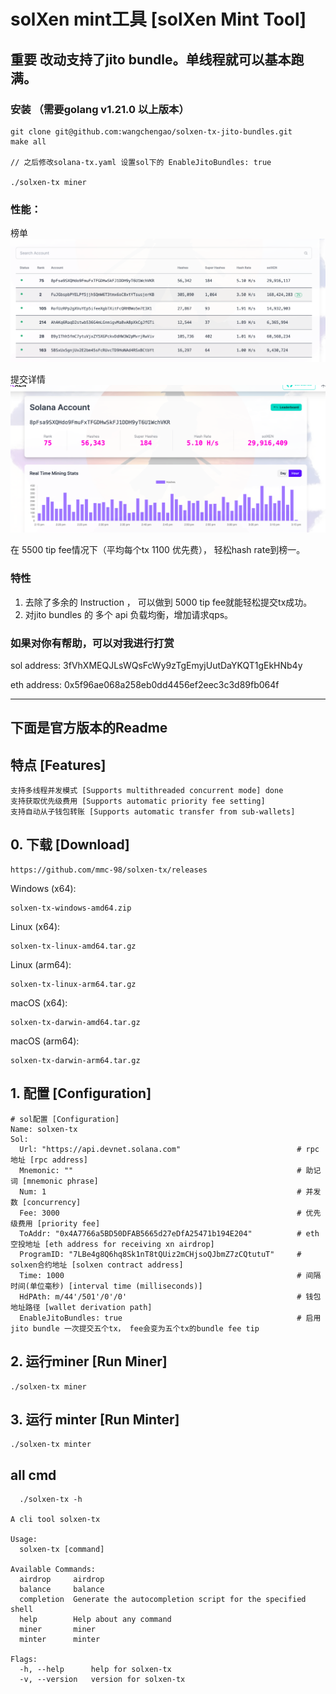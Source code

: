 # solXen mint工具 [solXen Mint Tool]

## 重要 改动支持了jito bundle。单线程就可以基本跑满。
### 安装 （需要golang v1.21.0 以上版本）

```shell
git clone git@github.com:wangchengao/solxen-tx-jito-bundles.git
make all

// 之后修改solana-tx.yaml 设置sol下的 EnableJitoBundles: true 

./solxen-tx miner
```
### 性能：
榜单
![img.png](readme/img.png)

提交详情
![img_1.png](readme/img_1.png)

在 5500 tip fee情况下（平均每个tx 1100 优先费）， 轻松hash rate到榜一。

### 特性
1. 去除了多余的 Instruction ， 可以做到 5000 tip fee就能轻松提交tx成功。
2. 对jito bundles 的 多个 api 负载均衡，增加请求qps。

### 如果对你有帮助，可以对我进行打赏
sol address: 3fVhXMEQJLsWQsFcWy9zTgEmyjUutDaYKQT1gEkHNb4y

eth address: 0x5f96ae068a258eb0dd4456ef2eec3c3d89fb064f

--------
## 下面是官方版本的Readme
## 特点 [Features]
```shell
支持多线程并发模式 [Supports multithreaded concurrent mode] done
支持获取优先级费用 [Supports automatic priority fee setting]
支持自动从子钱包转账 [Supports automatic transfer from sub-wallets]
```

## 0. 下载 [Download]

```
https://github.com/mmc-98/solxen-tx/releases
```

Windows (x64):
```shell
solxen-tx-windows-amd64.zip
```

Linux (x64):
```shell
solxen-tx-linux-amd64.tar.gz
```

Linux (arm64):
```shell
solxen-tx-linux-arm64.tar.gz
```

macOS (x64):
```shell
solxen-tx-darwin-amd64.tar.gz
```

macOS (arm64):
```shell
solxen-tx-darwin-arm64.tar.gz
```
 
## 1. 配置 [Configuration]


```shell
# sol配置 [Configuration]
Name: solxen-tx
Sol:
  Url: "https://api.devnet.solana.com"                          # rpc地址 [rpc address]
  Mnemonic: ""                                                  # 助记词 [mnemonic phrase]
  Num: 1                                                        # 并发数 [concurrency]
  Fee: 3000                                                     # 优先级费用 [priority fee]
  ToAddr: "0x4A7766a5BD50DFAB5665d27eDfA25471b194E204"          # eth空投地址 [eth address for receiving xn airdrop]
  ProgramID: "7LBe4g8Q6hq8Sk1nT8tQUiz2mCHjsoQJbmZ7zCQtutuT"     # solxen合约地址 [solxen contract address]
  Time: 1000                                                    # 间隔时间(单位毫秒) [interval time (milliseconds)]
  HdPAth: m/44'/501'/0'/0'                                      # 钱包地址路径 [wallet derivation path]
  EnableJitoBundles: true                                       # 启用 jito bundle 一次提交五个tx， fee会变为五个tx的bundle fee tip
```
 


## 2. 运行miner [Run Miner]

```shell
./solxen-tx miner
```

## 3. 运行 minter   [Run Minter]
```shell
./solxen-tx minter

 ```


## all cmd
```shell
  ./solxen-tx -h

A cli tool solxen-tx

Usage:
  solxen-tx [command]

Available Commands:
  airdrop     airdrop
  balance     balance
  completion  Generate the autocompletion script for the specified shell
  help        Help about any command
  miner       miner
  minter      minter

Flags:
  -h, --help      help for solxen-tx
  -v, --version   version for solxen-tx


 ```
